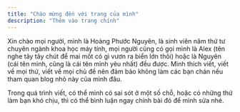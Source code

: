 ```yaml
---
title: "Chào mừng đến với trang của mình"
description: "Thêm vào trang chính"
---
```

Xin chào mọi người, mình là Hoàng Phước Nguyên, là sinh viên năm thứ tư chuyên ngành khoa học máy tính, mọi người cũng có gọi mình là Alex (tên nghe tây tây chút để mai mốt có gì vươn ra biển lớn thôi) hoặc là Nguyên (cái tên mình, cũng là cái tên mình yêu nhất) đều được. Mình thích viết, viết về mọi thứ, viết về mọi chủ đề nên đảm bảo không làm các bạn chán nếu tham quan blog nhỏ này của mình đâu.

Trong quá trình viết, có thể mình có sai sót ở một số chỗ, hoặc có những thứ làm bạn khó chịu, thì có thể bình luận ngay chính bài đó để mình sửa nhé.
